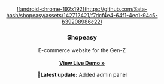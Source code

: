 <br/>
<p align="center">
  <a href="">
    ![android-chrome-192x192](https://github.com/Sata-hash/shopeasy/assets/142712421/f7dcf4e4-64f1-4ec1-94c5-b39208986c22)
  </a>

  <h3 align="center">Shopeasy</h3>

  <p align="center">
    E-commerce website for the Gen-Z
    <br/>
    <br/>
    <a href="https://shopeasy.vercel.app/"><strong>View Live Demo »</strong></a>
    <br/>
  <p align="center"><b>🚀Latest update:</b> Added admin panel </p>
    <br/>
  </p>
</p>


